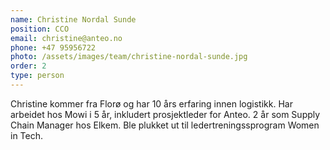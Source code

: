 ```yaml
---
name: Christine Nordal Sunde
position: CCO
email: christine@anteo.no
phone: +47 95956722
photo: /assets/images/team/christine-nordal-sunde.jpg
order: 2
type: person
---
```


Christine kommer fra Florø og har 10 års erfaring innen logistikk. Har arbeidet hos Mowi i 5 år, inkludert prosjektleder for Anteo. 2 år som Supply Chain Manager hos Elkem. Ble plukket ut til ledertreningssprogram Women in Tech.
